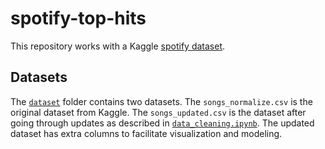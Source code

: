 # spotify-top-hits
This repository works with a Kaggle [spotify dataset](https://www.kaggle.com/datasets/paradisejoy/top-hits-spotify-from-20002019).

## Datasets
The [`dataset`](./dataset) folder contains two datasets. The `songs_normalize.csv` is the original dataset from Kaggle. The `songs_updated.csv` is the dataset after going through updates as described in [`data_cleaning.ipynb`](./data_cleaning/data_cleaning.ipynb). The updated dataset has extra columns to facilitate visualization and modeling.
